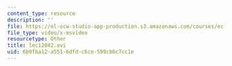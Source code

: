 ```yaml
---
content_type: resource
description: ''
file: https://ol-ocw-studio-app-production.s3.amazonaws.com/courses/ec-s06-practical-electronics-fall-2004/6b0fba12a5516dfdc6ce599cb6c7cc1e_lec12042.avi
file_type: video/x-msvideo
resourcetype: Other
title: lec12042.avi
uid: 6b0fba12-a551-6dfd-c6ce-599cb6c7cc1e
---
```

